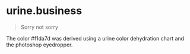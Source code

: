 # urine.business
> Sorry not sorry

The color #f1da7d was derived using a urine color dehydration chart and the photoshop eyedropper.
